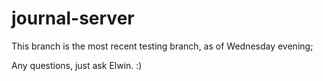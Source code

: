 # journal-server

This branch is the most recent testing branch, as of Wednesday evening;

Any questions, just ask Elwin.  :)